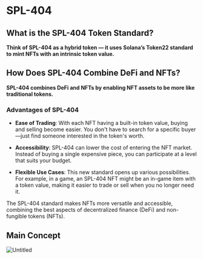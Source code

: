 # SPL-404

## What is the SPL-404 Token Standard?

**Think of SPL-404 as a hybrid token — it uses Solana’s Token22 standard to mint NFTs with an intrinsic token value.**

## How Does SPL-404 Combine DeFi and NFTs?

**SPL-404 combines DeFi and NFTs by enabling NFT assets to be more like traditional tokens.**

### Advantages of SPL-404

- **Ease of Trading**: With each NFT having a built-in token value, buying and selling become easier. You don't have to search for a specific buyer—just find someone interested in the token's worth.
  
- **Accessibility**: SPL-404 can lower the cost of entering the NFT market. Instead of buying a single expensive piece, you can participate at a level that suits your budget.

- **Flexible Use Cases**: This new standard opens up various possibilities. For example, in a game, an SPL-404 NFT might be an in-game item with a token value, making it easier to trade or sell when you no longer need it.

The SPL-404 standard makes NFTs more versatile and accessible, combining the best aspects of decentralized finance (DeFi) and non-fungible tokens (NFTs).

## Main Concept

![Untitled](https://github.com/triadxyz/spl-404/assets/37663993/3b4cad7f-da6b-41bf-8462-4c33b1674a68)
